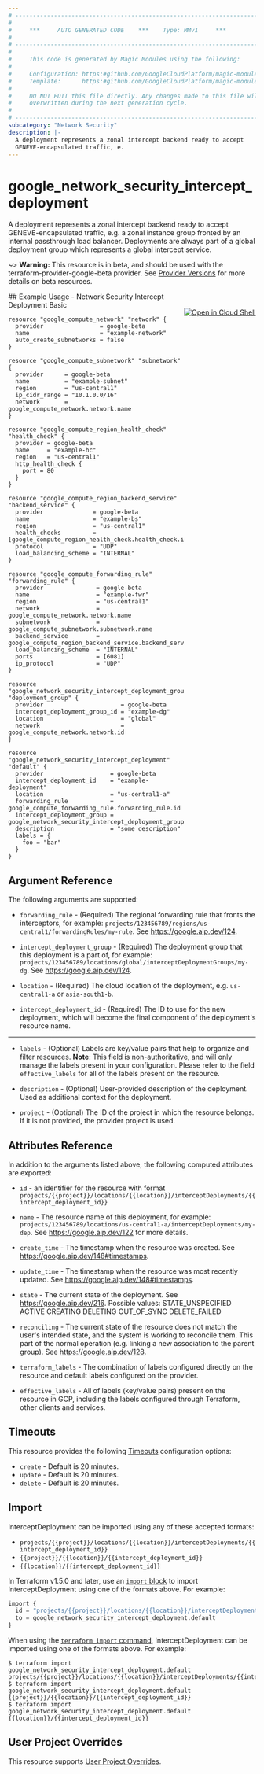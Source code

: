 ```yaml
---
# ----------------------------------------------------------------------------
#
#     ***     AUTO GENERATED CODE    ***    Type: MMv1     ***
#
# ----------------------------------------------------------------------------
#
#     This code is generated by Magic Modules using the following:
#
#     Configuration: https:#github.com/GoogleCloudPlatform/magic-modules/tree/main/mmv1/products/networksecurity/InterceptDeployment.yaml
#     Template:      https:#github.com/GoogleCloudPlatform/magic-modules/tree/main/mmv1/templates/terraform/resource.html.markdown.tmpl
#
#     DO NOT EDIT this file directly. Any changes made to this file will be
#     overwritten during the next generation cycle.
#
# ----------------------------------------------------------------------------
subcategory: "Network Security"
description: |-
  A deployment represents a zonal intercept backend ready to accept
  GENEVE-encapsulated traffic, e.
---
```


# google_network_security_intercept_deployment

A deployment represents a zonal intercept backend ready to accept
GENEVE-encapsulated traffic, e.g. a zonal instance group fronted by an
internal passthrough load balancer. Deployments are always part of a
global deployment group which represents a global intercept service.

~> **Warning:** This resource is in beta, and should be used with the terraform-provider-google-beta provider.
See [Provider Versions](https://terraform.io/docs/providers/google/guides/provider_versions.html) for more details on beta resources.


<div class = "oics-button" style="float: right; margin: 0 0 -15px">
  <a href="https://console.cloud.google.com/cloudshell/open?cloudshell_git_repo=https%3A%2F%2Fgithub.com%2Fterraform-google-modules%2Fdocs-examples.git&cloudshell_image=gcr.io%2Fcloudshell-images%2Fcloudshell%3Alatest&cloudshell_print=.%2Fmotd&cloudshell_tutorial=.%2Ftutorial.md&cloudshell_working_dir=network_security_intercept_deployment_basic&open_in_editor=main.tf" target="_blank">
    <img alt="Open in Cloud Shell" src="//gstatic.com/cloudssh/images/open-btn.svg" style="max-height: 44px; margin: 32px auto; max-width: 100%;">
  </a>
</div>
## Example Usage - Network Security Intercept Deployment Basic


```hcl
resource "google_compute_network" "network" {
  provider                = google-beta
  name                    = "example-network"
  auto_create_subnetworks = false
}

resource "google_compute_subnetwork" "subnetwork" {
  provider      = google-beta
  name          = "example-subnet"
  region        = "us-central1"
  ip_cidr_range = "10.1.0.0/16"
  network       = google_compute_network.network.name
}

resource "google_compute_region_health_check" "health_check" {
  provider = google-beta
  name     = "example-hc"
  region   = "us-central1"
  http_health_check {
    port = 80
  }
}

resource "google_compute_region_backend_service" "backend_service" {
  provider              = google-beta
  name                  = "example-bs"
  region                = "us-central1"
  health_checks         = [google_compute_region_health_check.health_check.id]
  protocol              = "UDP"
  load_balancing_scheme = "INTERNAL"
}

resource "google_compute_forwarding_rule" "forwarding_rule" {
  provider               = google-beta
  name                   = "example-fwr"
  region                 = "us-central1"
  network                = google_compute_network.network.name
  subnetwork             = google_compute_subnetwork.subnetwork.name
  backend_service        = google_compute_region_backend_service.backend_service.id
  load_balancing_scheme  = "INTERNAL"
  ports                  = [6081]
  ip_protocol            = "UDP"
}

resource "google_network_security_intercept_deployment_group" "deployment_group" {
  provider                      = google-beta
  intercept_deployment_group_id = "example-dg"
  location                      = "global"
  network                       = google_compute_network.network.id
}

resource "google_network_security_intercept_deployment" "default" {
  provider                   = google-beta
  intercept_deployment_id    = "example-deployment"
  location                   = "us-central1-a"
  forwarding_rule            = google_compute_forwarding_rule.forwarding_rule.id
  intercept_deployment_group = google_network_security_intercept_deployment_group.deployment_group.id
  description                = "some description"
  labels = {
    foo = "bar"
  }
}
```

## Argument Reference

The following arguments are supported:


* `forwarding_rule` -
  (Required)
  The regional forwarding rule that fronts the interceptors, for example:
  `projects/123456789/regions/us-central1/forwardingRules/my-rule`.
  See https://google.aip.dev/124.

* `intercept_deployment_group` -
  (Required)
  The deployment group that this deployment is a part of, for example:
  `projects/123456789/locations/global/interceptDeploymentGroups/my-dg`.
  See https://google.aip.dev/124.

* `location` -
  (Required)
  The cloud location of the deployment, e.g. `us-central1-a` or `asia-south1-b`.

* `intercept_deployment_id` -
  (Required)
  The ID to use for the new deployment, which will become the final
  component of the deployment's resource name.


- - -


* `labels` -
  (Optional)
  Labels are key/value pairs that help to organize and filter resources.
  **Note**: This field is non-authoritative, and will only manage the labels present in your configuration.
  Please refer to the field `effective_labels` for all of the labels present on the resource.

* `description` -
  (Optional)
  User-provided description of the deployment.
  Used as additional context for the deployment.

* `project` - (Optional) The ID of the project in which the resource belongs.
    If it is not provided, the provider project is used.


## Attributes Reference

In addition to the arguments listed above, the following computed attributes are exported:

* `id` - an identifier for the resource with format `projects/{{project}}/locations/{{location}}/interceptDeployments/{{intercept_deployment_id}}`

* `name` -
  The resource name of this deployment, for example:
  `projects/123456789/locations/us-central1-a/interceptDeployments/my-dep`.
  See https://google.aip.dev/122 for more details.

* `create_time` -
  The timestamp when the resource was created.
  See https://google.aip.dev/148#timestamps.

* `update_time` -
  The timestamp when the resource was most recently updated.
  See https://google.aip.dev/148#timestamps.

* `state` -
  The current state of the deployment.
  See https://google.aip.dev/216.
  Possible values:
  STATE_UNSPECIFIED
  ACTIVE
  CREATING
  DELETING
  OUT_OF_SYNC
  DELETE_FAILED

* `reconciling` -
  The current state of the resource does not match the user's intended state,
  and the system is working to reconcile them. This part of the normal
  operation (e.g. linking a new association to the parent group).
  See https://google.aip.dev/128.

* `terraform_labels` -
  The combination of labels configured directly on the resource
   and default labels configured on the provider.

* `effective_labels` -
  All of labels (key/value pairs) present on the resource in GCP, including the labels configured through Terraform, other clients and services.


## Timeouts

This resource provides the following
[Timeouts](https://developer.hashicorp.com/terraform/plugin/sdkv2/resources/retries-and-customizable-timeouts) configuration options:

- `create` - Default is 20 minutes.
- `update` - Default is 20 minutes.
- `delete` - Default is 20 minutes.

## Import


InterceptDeployment can be imported using any of these accepted formats:

* `projects/{{project}}/locations/{{location}}/interceptDeployments/{{intercept_deployment_id}}`
* `{{project}}/{{location}}/{{intercept_deployment_id}}`
* `{{location}}/{{intercept_deployment_id}}`


In Terraform v1.5.0 and later, use an [`import` block](https://developer.hashicorp.com/terraform/language/import) to import InterceptDeployment using one of the formats above. For example:

```tf
import {
  id = "projects/{{project}}/locations/{{location}}/interceptDeployments/{{intercept_deployment_id}}"
  to = google_network_security_intercept_deployment.default
}
```

When using the [`terraform import` command](https://developer.hashicorp.com/terraform/cli/commands/import), InterceptDeployment can be imported using one of the formats above. For example:

```
$ terraform import google_network_security_intercept_deployment.default projects/{{project}}/locations/{{location}}/interceptDeployments/{{intercept_deployment_id}}
$ terraform import google_network_security_intercept_deployment.default {{project}}/{{location}}/{{intercept_deployment_id}}
$ terraform import google_network_security_intercept_deployment.default {{location}}/{{intercept_deployment_id}}
```

## User Project Overrides

This resource supports [User Project Overrides](https://registry.terraform.io/providers/hashicorp/google/latest/docs/guides/provider_reference#user_project_override).
